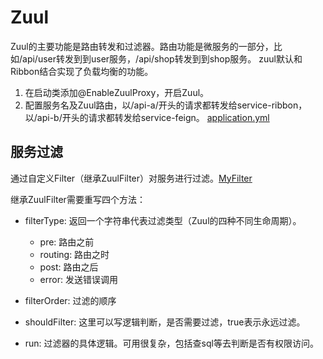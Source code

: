 # Zuul
Zuul的主要功能是路由转发和过滤器。路由功能是微服务的一部分，比如/api/user转发到到user服务，/api/shop转发到到shop服务。
zuul默认和Ribbon结合实现了负载均衡的功能。
1. 在启动类添加@EnableZuulProxy，开启Zuul。
2. 配置服务名及Zuul路由，以/api-a/开头的请求都转发给service-ribbon，以/api-b/开头的请求都转发给service-feign。
[application.yml](https://github.com/zhuzilou/spring-cloud-learn/blob/master/spring-cloud-zuul/src/main/resources/application.yml)

## 服务过滤
通过自定义Filter（继承ZuulFilter）对服务进行过滤。[MyFilter](https://github.com/zhuzilou/spring-cloud-learn/blob/master/spring-cloud-zuul/src/main/java/com/dxinfor/common/springcloudzuul/MyFilter.java)

继承ZuulFilter需要重写四个方法：
* filterType: 返回一个字符串代表过滤类型（Zuul的四种不同生命周期）。
    * pre: 路由之前
    * routing: 路由之时
    * post: 路由之后
    * error: 发送错误调用

* filterOrder: 过滤的顺序
* shouldFilter: 这里可以写逻辑判断，是否需要过滤，true表示永远过滤。
* run: 过滤器的具体逻辑。可用很复杂，包括查sql等去判断是否有权限访问。